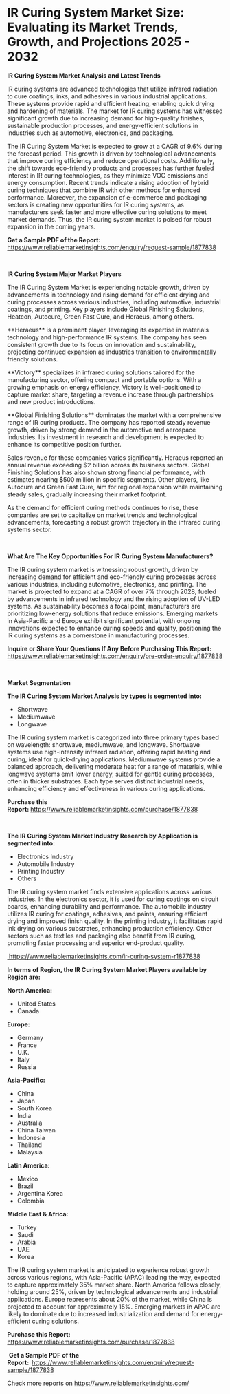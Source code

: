 <p><h1>IR Curing System Market Size: Evaluating its Market Trends, Growth, and Projections 2025 - 2032</h1></p><p><strong>IR Curing System Market Analysis and Latest Trends</strong></p>
<p><p>IR curing systems are advanced technologies that utilize infrared radiation to cure coatings, inks, and adhesives in various industrial applications. These systems provide rapid and efficient heating, enabling quick drying and hardening of materials. The market for IR curing systems has witnessed significant growth due to increasing demand for high-quality finishes, sustainable production processes, and energy-efficient solutions in industries such as automotive, electronics, and packaging.</p><p>The IR Curing System Market is expected to grow at a CAGR of 9.6% during the forecast period. This growth is driven by technological advancements that improve curing efficiency and reduce operational costs. Additionally, the shift towards eco-friendly products and processes has further fueled interest in IR curing technologies, as they minimize VOC emissions and energy consumption. Recent trends indicate a rising adoption of hybrid curing techniques that combine IR with other methods for enhanced performance. Moreover, the expansion of e-commerce and packaging sectors is creating new opportunities for IR curing systems, as manufacturers seek faster and more effective curing solutions to meet market demands. Thus, the IR curing system market is poised for robust expansion in the coming years.</p></p>
<p><strong>Get a Sample PDF of the Report:&nbsp;</strong> <a href="https://www.reliablemarketinsights.com/enquiry/request-sample/1877838?utm_campaign=2133&utm_medium=2&utm_source=Github&utm_content=ia&utm_term=23022025&utm_id=ir-curing-system">https://www.reliablemarketinsights.com/enquiry/request-sample/1877838</a></p>
<p>&nbsp;</p>
<p><strong>IR Curing System Major Market Players</strong></p>
<p><p>The IR Curing System Market is experiencing notable growth, driven by advancements in technology and rising demand for efficient drying and curing processes across various industries, including automotive, industrial coatings, and printing. Key players include Global Finishing Solutions, Heatcon, Autocure, Green Fast Cure, and Heraeus, among others.</p><p>**Heraeus** is a prominent player, leveraging its expertise in materials technology and high-performance IR systems. The company has seen consistent growth due to its focus on innovation and sustainability, projecting continued expansion as industries transition to environmentally friendly solutions. </p><p>**Victory** specializes in infrared curing solutions tailored for the manufacturing sector, offering compact and portable options. With a growing emphasis on energy efficiency, Victory is well-positioned to capture market share, targeting a revenue increase through partnerships and new product introductions.</p><p>**Global Finishing Solutions** dominates the market with a comprehensive range of IR curing products. The company has reported steady revenue growth, driven by strong demand in the automotive and aerospace industries. Its investment in research and development is expected to enhance its competitive position further.</p><p>Sales revenue for these companies varies significantly. Heraeus reported an annual revenue exceeding $2 billion across its business sectors. Global Finishing Solutions has also shown strong financial performance, with estimates nearing $500 million in specific segments. Other players, like Autocure and Green Fast Cure, aim for regional expansion while maintaining steady sales, gradually increasing their market footprint.</p><p>As the demand for efficient curing methods continues to rise, these companies are set to capitalize on market trends and technological advancements, forecasting a robust growth trajectory in the infrared curing systems sector.</p></p>
<p>&nbsp;</p>
<p><strong>What Are The Key Opportunities For IR Curing System Manufacturers?</strong></p>
<p><p>The IR curing system market is witnessing robust growth, driven by increasing demand for efficient and eco-friendly curing processes across various industries, including automotive, electronics, and printing. The market is projected to expand at a CAGR of over 7% through 2028, fueled by advancements in infrared technology and the rising adoption of UV-LED systems. As sustainability becomes a focal point, manufacturers are prioritizing low-energy solutions that reduce emissions. Emerging markets in Asia-Pacific and Europe exhibit significant potential, with ongoing innovations expected to enhance curing speeds and quality, positioning the IR curing systems as a cornerstone in manufacturing processes.</p></p>
<p><strong>Inquire or Share Your Questions If Any Before Purchasing This Report:</strong> <a href="https://www.reliablemarketinsights.com/enquiry/pre-order-enquiry/1877838?utm_campaign=2133&utm_medium=2&utm_source=Github&utm_content=ia&utm_term=23022025&utm_id=ir-curing-system">https://www.reliablemarketinsights.com/enquiry/pre-order-enquiry/1877838</a></p>
<p>&nbsp;</p>
<p><strong>Market Segmentation</strong></p>
<p><strong>The IR Curing System Market Analysis by types is segmented into:</strong></p>
<p><ul><li>Shortwave</li><li>Mediumwave</li><li>Longwave</li></ul></p>
<p><p>The IR curing system market is categorized into three primary types based on wavelength: shortwave, mediumwave, and longwave. Shortwave systems use high-intensity infrared radiation, offering rapid heating and curing, ideal for quick-drying applications. Mediumwave systems provide a balanced approach, delivering moderate heat for a range of materials, while longwave systems emit lower energy, suited for gentle curing processes, often in thicker substrates. Each type serves distinct industrial needs, enhancing efficiency and effectiveness in various curing applications.</p></p>
<p><strong>Purchase this Report:&nbsp;</strong><a href="https://www.reliablemarketinsights.com/purchase/1877838?utm_campaign=2133&utm_medium=2&utm_source=Github&utm_content=ia&utm_term=23022025&utm_id=ir-curing-system">https://www.reliablemarketinsights.com/purchase/1877838</a></p>
<p>&nbsp;</p>
<p><strong>The IR Curing System Market Industry Research by Application is segmented into:</strong></p>
<p><ul><li>Electronics Industry</li><li>Automobile Industry</li><li>Printing Industry</li><li>Others</li></ul></p>
<p><p>The IR curing system market finds extensive applications across various industries. In the electronics sector, it is used for curing coatings on circuit boards, enhancing durability and performance. The automobile industry utilizes IR curing for coatings, adhesives, and paints, ensuring efficient drying and improved finish quality. In the printing industry, it facilitates rapid ink drying on various substrates, enhancing production efficiency. Other sectors such as textiles and packaging also benefit from IR curing, promoting faster processing and superior end-product quality.</p></p>
<p><a href="https://www.reliablemarketinsights.com/ir-curing-system-r1877838?utm_campaign=2133&utm_medium=2&utm_source=Github&utm_content=ia&utm_term=23022025&utm_id=ir-curing-system">&nbsp;https://www.reliablemarketinsights.com/ir-curing-system-r1877838</a></p>
<p><strong>In terms of Region, the IR Curing System Market Players available by Region are:</strong></p>
<p>
    <p> <strong> North America: </strong>
        <ul>
            <li>United States</li>
            <li>Canada</li>
        </ul>
        </p> 
    <p> <strong> Europe: </strong>
        <ul>
            <li>Germany</li>
            <li>France</li>
            <li>U.K.</li>
            <li>Italy</li>
            <li>Russia</li>
        </ul>
        </p> 
    <p> <strong> Asia-Pacific: </strong>
        <ul>
            <li>China</li>
            <li>Japan</li>
            <li>South Korea</li>
            <li>India</li>
            <li>Australia</li>
            <li>China Taiwan</li>
            <li>Indonesia</li>
            <li>Thailand</li>
            <li>Malaysia</li>
        </ul>
        </p> 
    <p> <strong> Latin America: </strong>
        <ul>
            <li>Mexico</li>
            <li>Brazil</li>
            <li>Argentina Korea</li>
            <li>Colombia</li>
        </ul>
        </p> 
    <p> <strong> Middle East & Africa: </strong>
        <ul>
            <li>Turkey</li>
            <li>Saudi</li>
            <li>Arabia</li>
            <li>UAE</li>
            <li>Korea</li>
        </ul>
    </p>
    </p>
<p><p>The IR curing system market is anticipated to experience robust growth across various regions, with Asia-Pacific (APAC) leading the way, expected to capture approximately 35% market share. North America follows closely, holding around 25%, driven by technological advancements and industrial applications. Europe represents about 20% of the market, while China is projected to account for approximately 15%. Emerging markets in APAC are likely to dominate due to increased industrialization and demand for energy-efficient curing solutions.</p></p>
<p><strong>Purchase this Report: </strong><a href="https://www.reliablemarketinsights.com/purchase/1877838?utm_campaign=2133&utm_medium=2&utm_source=Github&utm_content=ia&utm_term=23022025&utm_id=ir-curing-system">https://www.reliablemarketinsights.com/purchase/1877838</a></p>
<p>&nbsp;<strong>Get a Sample PDF of the Report:&nbsp;&nbsp;</strong><a href="https://www.reliablemarketinsights.com/enquiry/request-sample/1877838?utm_campaign=2133&utm_medium=2&utm_source=Github&utm_content=ia&utm_term=23022025&utm_id=ir-curing-system">https://www.reliablemarketinsights.com/enquiry/request-sample/1877838</a></p>
<p><strong></strong></p>
<p>Check more reports on <a href="https://www.reliablemarketinsights.com/?utm_campaign=2133&utm_medium=2&utm_source=Github&utm_content=ia&utm_term=23022025&utm_id=ir-curing-system">https://www.reliablemarketinsights.com/</a></p>